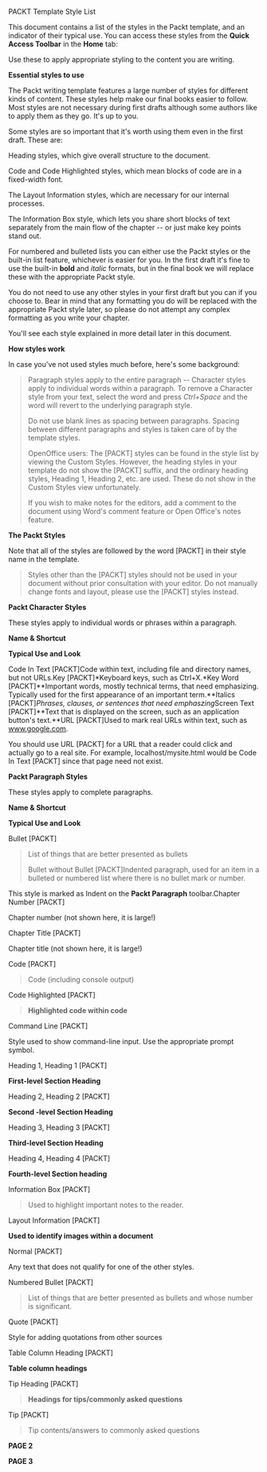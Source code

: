 PACKT Template Style List

This document contains a list of the styles in the Packt template, and
an indicator of their typical use. You can access these styles from the
**Quick Access Toolbar** in the **Home** tab:

Use these to apply appropriate styling to the content you are writing.

**Essential styles to use**

The Packt writing template features a large number of styles for
different kinds of content. These styles help make our final books
easier to follow. Most styles are not necessary during first drafts
although some authors like to apply them as they go. It's up to you.

Some styles are so important that it's worth using them even in the
first draft. These are:

Heading styles, which give overall structure to the document.

Code and Code Highlighted styles, which mean blocks of code are in a
fixed-width font.

The Layout Information styles, which are necessary for our internal
processes.

The Information Box style, which lets you share short blocks of text
separately from the main flow of the chapter -- or just make key points
stand out.

For numbered and bulleted lists you can either use the Packt styles or
the built-in list feature, whichever is easier for you. In the first
draft it's fine to use the built-in **bold** and *italic* formats, but
in the final book we will replace these with the appropriate Packt
style.

You do not need to use any other styles in your first draft but you can
if you choose to. Bear in mind that any formatting you do will be
replaced with the appropriate Packt style later, so please do not
attempt any complex formatting as you write your chapter.

You'll see each style explained in more detail later in this document.

**How styles work**

In case you've not used styles much before, here's some background:

> Paragraph styles apply to the entire paragraph -- Character styles
> apply to individual words within a paragraph. To remove a Character
> style from your text, select the word and press *Ctrl+Space* and the
> word will revert to the underlying paragraph style.
>
> Do not use blank lines as spacing between paragraphs. Spacing between
> different paragraphs and styles is taken care of by the template
> styles.
>
> OpenOffice users: The \[PACKT\] styles can be found in the style list
> by viewing the Custom Styles. However, the heading styles in your
> template do not show the \[PACKT\] suffix, and the ordinary heading
> styles, Heading 1, Heading 2, etc. are used. These do not show in the
> Custom Styles view unfortunately.
>
> If you wish to make notes for the editors, add a comment to the
> document using Word\'s comment feature or Open Office\'s notes
> feature.

**The Packt Styles**

Note that all of the styles are followed by the word \[PACKT\] in their
style name in the template.

> Styles other than the \[PACKT\] styles should not be used in your
> document without prior consultation with your editor. Do not manually
> change fonts and layout, please use the \[PACKT\] styles instead.

**Packt Character Styles**

These styles apply to individual words or phrases within a paragraph.

**Name & Shortcut**

**Typical Use and Look**

Code In Text \[PACKT\]Code within text, including file and directory
names, but not URLs.Key \[PACKT\]*Keyboard keys, such as Ctrl+X.*Key
Word \[PACKT\]**Important words, mostly technical terms, that need
emphasizing. Typically used for the first appearance of an important
term.**Italics \[PACKT\]*Phrases, clauses, or sentences that need
emphaszing*Screen Text \[PACKT\]**Text that is displayed on the screen,
such as an application button's text.**URL \[PACKT\]Used to mark real
URLs within text, such as www.google.com.

You should use URL \[PACKT\] for a URL that a reader could click and
actually go to a real site. For example, localhost/mysite.html would be
Code In Text \[PACKT\] since that page need not exist.

**Packt Paragraph Styles**

These styles apply to complete paragraphs.

**Name & Shortcut**

**Typical Use and Look**

Bullet \[PACKT\]

> List of things that are better presented as bullets
>
> Bullet without Bullet \[PACKT\]Indented paragraph, used for an item in
> a bulleted or numbered list where there is no bullet mark or number.

This style is marked as Indent on the **Packt Paragraph**
toolbar.Chapter Number \[PACKT\]

Chapter number (not shown here, it is large!)

Chapter Title \[PACKT\]

Chapter title (not shown here, it is large!)

Code \[PACKT\]

> Code (including console output)

Code Highlighted \[PACKT\]

> **Highlighted code within code**

Command Line \[PACKT\]

Style used to show command-line input. Use the appropriate prompt
symbol.

Heading 1, Heading 1 \[PACKT\]

**First-level Section Heading**

Heading 2, Heading 2 \[PACKT\]

**Second -level Section Heading**

Heading 3, Heading 3 \[PACKT\]

**Third-level Section Heading**

Heading 4, Heading 4 \[PACKT\]

**Fourth-level Section heading**

Information Box \[PACKT\]

> Used to highlight important notes to the reader.

Layout Information \[PACKT\]

**Used to identify images within a document**

Normal \[PACKT\]

Any text that does not qualify for one of the other styles.

Numbered Bullet \[PACKT\]

> List of things that are better presented as bullets and whose number
> is significant.

Quote \[PACKT\]

Style for adding quotations from other sources

Table Column Heading \[PACKT\]

**Table column headings**

Tip Heading \[PACKT\]

> **Headings for tips/commonly asked questions**

Tip \[PACKT\]

> Tip contents/answers to commonly asked questions

**PAGE 2**

**PAGE 3**
